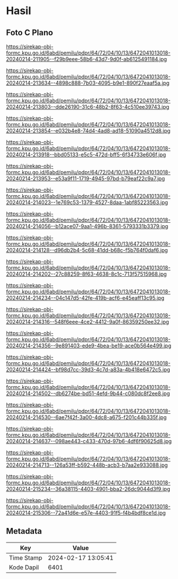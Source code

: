 # Hasil

## Foto C Plano

https://sirekap-obj-formc.kpu.go.id/6abd/pemilu/pdpr/64/72/04/10/13/6472041013018-20240214-211905--f29b9eee-58b6-43d7-9d0f-ab6125491184.jpg

https://sirekap-obj-formc.kpu.go.id/6abd/pemilu/pdpr/64/72/04/10/13/6472041013018-20240214-213634--4898c888-7b03-4095-b9e1-890f27eaaf5a.jpg

https://sirekap-obj-formc.kpu.go.id/6abd/pemilu/pdpr/64/72/04/10/13/6472041013018-20240214-213803--dde26190-31c6-48b2-8f63-4c510ee39743.jpg

https://sirekap-obj-formc.kpu.go.id/6abd/pemilu/pdpr/64/72/04/10/13/6472041013018-20240214-213854--e032b4e8-74d4-4ad8-ad18-51090a4512d8.jpg

https://sirekap-obj-formc.kpu.go.id/6abd/pemilu/pdpr/64/72/04/10/13/6472041013018-20240214-213918--bbd05133-e5c5-472d-bff5-6f34733e606f.jpg

https://sirekap-obj-formc.kpu.go.id/6abd/pemilu/pdpr/64/72/04/10/13/6472041013018-20240214-213953--e53a9f11-1719-4945-97bd-b79eaf22c9a7.jpg

https://sirekap-obj-formc.kpu.go.id/6abd/pemilu/pdpr/64/72/04/10/13/6472041013018-20240214-214023--1e769c53-1379-4527-8daa-1abf85223563.jpg

https://sirekap-obj-formc.kpu.go.id/6abd/pemilu/pdpr/64/72/04/10/13/6472041013018-20240214-214056--b12ace07-9aa1-496b-8361-5793331b3379.jpg

https://sirekap-obj-formc.kpu.go.id/6abd/pemilu/pdpr/64/72/04/10/13/6472041013018-20240214-214128--d96db2b4-5c68-41dd-b68c-f5b764f0daf6.jpg

https://sirekap-obj-formc.kpu.go.id/6abd/pemilu/pdpr/64/72/04/10/13/6472041013018-20240214-214202--27c88259-8f63-4638-8c1c-713f57515968.jpg

https://sirekap-obj-formc.kpu.go.id/6abd/pemilu/pdpr/64/72/04/10/13/6472041013018-20240214-214234--04c147d5-42fe-419b-acf6-e45eaff13c95.jpg

https://sirekap-obj-formc.kpu.go.id/6abd/pemilu/pdpr/64/72/04/10/13/6472041013018-20240214-214316--548f6eee-4ce2-4412-9a0f-86359250ee32.jpg

https://sirekap-obj-formc.kpu.go.id/6abd/pemilu/pdpr/64/72/04/10/13/6472041013018-20240214-214356--9e891403-ede9-4bea-be19-ace0b564e499.jpg

https://sirekap-obj-formc.kpu.go.id/6abd/pemilu/pdpr/64/72/04/10/13/6472041013018-20240214-214424--bf98d7cc-39d3-4c7d-a83a-4b418e6472c5.jpg

https://sirekap-obj-formc.kpu.go.id/6abd/pemilu/pdpr/64/72/04/10/13/6472041013018-20240214-214502--db6274be-bd51-4efd-9b44-c080dc8f2ee8.jpg

https://sirekap-obj-formc.kpu.go.id/6abd/pemilu/pdpr/64/72/04/10/13/6472041013018-20240214-214530--6ae7f42f-3a00-4dc8-a675-f201c44b335f.jpg

https://sirekap-obj-formc.kpu.go.id/6abd/pemilu/pdpr/64/72/04/10/13/6472041013018-20240214-214637--098ae443-c433-470d-97b6-4df6f90625d8.jpg

https://sirekap-obj-formc.kpu.go.id/6abd/pemilu/pdpr/64/72/04/10/13/6472041013018-20240214-214713--126a53ff-b592-448b-acb3-b7aa2e933088.jpg

https://sirekap-obj-formc.kpu.go.id/6abd/pemilu/pdpr/64/72/04/10/13/6472041013018-20240214-215234--36a38115-4403-4901-bba2-26dc9044d3f9.jpg

https://sirekap-obj-formc.kpu.go.id/6abd/pemilu/pdpr/64/72/04/10/13/6472041013018-20240214-215306--72a41d6e-e57e-4403-91f5-f4b4bdf8ce1d.jpg


## Metadata

| Key        | Value               |
| ---------- | ------------------- |
| Time Stamp | 2024-02-17 13:05:41 |
| Kode Dapil | 6401                |



